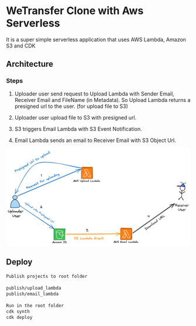 # WeTransfer Clone with Aws Serverless
It is a super simple serverless application that uses AWS Lambda, Amazon S3 and CDK

## Architecture

### Steps
1. Uploader user send request to Upload Lambda with Sender Email, Receiver Email and FileName (in Metadata). 
   So Upload Lambda returns a presigned url to the user. (for upload file to S3)

2. Uploader user upload file to S3 with presigned url.
3. S3 triggers Email Lambda with S3 Event Notification.
4. Email Lambda sends an email to Receiver Email with S3 Object Url.


![Architecture](./_img/wetransfer-clone-architecture-1.png)

## Deploy

    Publish projects to root folder

    publish/upload_lambda
    publish/email_lambda

    Run in the root folder
    cdk synth
    cdk deploy